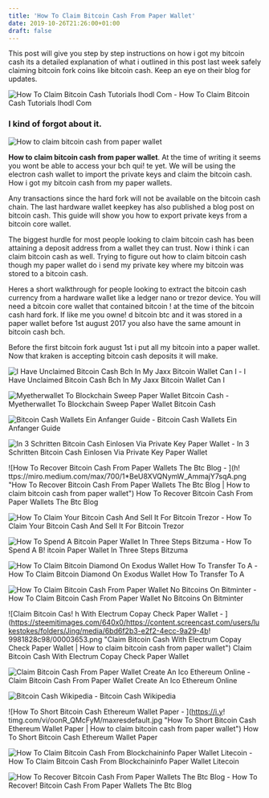 ```yaml
---
title: 'How To Claim Bitcoin Cash From Paper Wallet'
date: 2019-10-26T21:26:00+01:00
draft: false
---
```


This post will give you step by step instructions on how i got my bitcoin cash its a detailed explanation of what i outlined in this post last week safely claiming bitcoin fork coins like bitcoin cash. Keep an eye on their blog for updates.

![How To Claim Bitcoin Cash Tutorials Ihodl Com - ](https://ihodl.com/media/articles/9/21/bce22e219__1650x450__q85_0148755002989.jpg "How To Claim Bitcoin Cash Tutorials Ihodl Com | How to claim bitcoin cash from paper wallet") How To Claim Bitcoin Cash Tutorials Ihodl Com

### I kind of forgot about it.

![How to claim bitcoin cash from paper wallet](https://cdn-images-1.medium.com/max/1600/0*9TmZWhA8xveWULID.png "How to claim bitcoin cash from paper wallet")

**How to claim bitcoin cash from paper wallet**. At the time of writing it seems you wont be able to access your bch qui! te yet. We will be using the electron cash wallet to import the private keys and claim the bitcoin cash. How i got my bitcoin cash from my paper wallets.

Any transactions since the hard fork will not be available on the bitcoin cash chain. The last hardware wallet keepkey has also published a blog post on bitcoin cash. This guide will show you how to export private keys from a bitcoin core wallet.

The biggest hurdle for most people looking to claim bitcoin cash has been attaining a deposit address from a wallet they can trust. Now i think i can claim bitcoin cash as well. Trying to figure out how to claim bitcoin cash though my paper wallet do i send my private key where my bitcoin was stored to a bitcoin cash.

Heres a short walkthrough for people looking to extract the bitcoin cash currency from a hardware wallet like a ledger nano or trezor device. You will need a bitcoin core wallet that contained bitcoin ! at the time of the bitcoin cash hard fork. If like me you owne! d bitcoin btc and it was stored in a paper wallet before 1st august 2017 you also have the same amount in bitcoin cash bch.

Before the first bitcoin fork august 1st i put all my bitcoin into a paper wallet. Now that kraken is accepting bitcoin cash deposits it will make.

![I Have Unclaimed Bitcoin Cash Bch In My Jaxx Bitcoin Wallet Can I - ](https://d33v4339jhl8k0.cloudfront.net/docs/assets/59907929042863033a1bf144/images/59ef7f682c7d3a055035fee8/file-naoEqXzmsA.png "I Have Unclaimed Bitcoin Cash Bch In My Jaxx Bitcoin Wallet Can I | How to claim bitcoin cash from paper wallet") I Have Unclaimed Bitcoin Cash Bch In My Jaxx Bitcoin Wallet Can I

![Myetherwallet To Blockchain Sweep Paper Wallet Bitcoin Cash - ](https://cdn-images-1.medium.com/max/1600/1*r9tenp88wKRb58Nfj_FFWw.png "Myetherwallet To !   Blockchain Sweep Paper Wallet Bitcoin Cash | How to claim bitcoin cash from paper wallet") Myetherwallet To Blockchain Sweep Paper Wallet Bitcoin Cash

![Bitcoin Cash Wallets Ein Anfanger Guide - ](https://lh6.googleusercontent.com/K3mQmT1Fj2SzFzcGG8eSDWRWEgnJFxok5-xerNuzEEm9ONkqvK0BO9uf0c2Ts4Io0mffT8Tbggru1KAwErxR1LE_03kmzl3-iX7y-fiVePb7gDqIfcwnicH1zRzGHPr-MfDQ5CaH "Bitcoin Cash Wallets Ein Anfanger Guide | How to claim bitcoin cash from paper wallet") Bitcoin Cash Wallets Ein Anfanger Guide

![In 3 Schritten Bitcoin Cash Einlosen Via Private Key Paper Wallet - ](https://i.ytimg.com/vi/LI8XEo-a9ts/hqdefault.jpg "In 3 Schritten Bitcoin Cash Einlosen Via Private Key Paper Wallet | How to claim bitcoin cash from paper wallet") In 3 Schritten Bitcoin Cash Einlosen Via Private Key Paper Wallet

![How To Recover Bitcoin Cash From Paper Wallets The Btc Blog - ](h!   ttps://miro.medium.com/max/700/1*BeU8XVQNymW_AmmajY7sqA.png "How To Recover Bitcoin Cash From Paper Wallets The Btc Blog | How to claim bitcoin cash from paper wallet") How To Recover Bitcoin Cash From Paper Wallets The Btc Blog

![How To Claim Your Bitcoin Cash And Sell It For Bitcoin Trezor - ](https://99bitcoins.com/wp-content/uploads/2017/08/Screen-Shot-2017-08-03-at-18.27.29.png "How To Claim Your Bitcoin Cash And Sell It For Bitcoin Trezor | How to claim bitcoin cash from paper wallet") How To Claim Your Bitcoin Cash And Sell It For Bitcoin Trezor

![How To Spend A Bitcoin Paper Wallet In Three Steps Bitzuma - ](https://bitzuma.com/images/posts/20140411/paper-wallets.png "How To Spend A Bitcoin Paper Wallet In Three Steps Bitzuma | How to claim bitcoin cash from paper wallet") How To Spend A B! itcoin Paper Wallet In Three Steps Bitzuma

![How To Claim Bitcoin Diamond On Exodus Wallet How To Transfer To A - ](https://i.ytimg.com/vi/iHrooCHqmfs/maxresdefault.jpg "How To Claim Bitcoin Diamond On Exodus Wallet How To Transfer To A | How to claim bitcoin cash from paper wallet") How To Claim Bitcoin Diamond On Exodus Wallet How To Transfer To A

![How To Claim Bitcoin Cash From Paper Wallet No Bitcoins On Bitminter - ](http://uhc-wildcats.ch/img/de4b725f2952cdfb5d5b25d5975ee722.jpg "How To Claim Bitcoin Cash From Paper Wallet No Bitcoins On Bitminter | How to claim bitcoin cash from paper wallet") How To Claim Bitcoin Cash From Paper Wallet No Bitcoins On Bitminter

![Claim Bitcoin Cas!   h With Electrum Copay Check Paper Wallet - ](https://steemitimages.com/640x0/https://content.screencast.com/users/lukestokes/folders/Jing/media/6bd6f2b3-e2f2-4ecc-9a29-4b!   9981828c98/00003653.png "Claim Bitcoin Cash With Electrum Copay Check Paper Wallet | How to claim bitcoin cash from paper wallet") Claim Bitcoin Cash With Electrum Copay Check Paper Wallet

![Claim Bitcoin Cash From Paper Wallet Create An Ico Ethereum Online - ](https://www.btcethereum.com/blog/wp-content/uploads/2017/11/15933/meet-the-k-7-offline-paper-wallet-generator-1024x1024.jpg "Claim Bitcoin Cash From Paper Wallet Create An Ico Ethereum Online | How to claim bitcoin cash from paper wallet") Claim Bitcoin Cash From Paper Wallet Create An Ico Ethereum Online

![Bitcoin Cash Wikipedia - ](https://upload.wikimedia.org/wikipedia/commons/5/58/Bitcoin_Cash.png "Bitcoin Cash Wikipedia | How to claim bitcoin cash from paper wallet") Bitcoin Cash Wikipedia

![How To Short Bitcoin Cash Ethereum Wallet Paper - ](https://i.y!   timg.com/vi/oonR_QMcFyM/maxresdefault.jpg "How To Short Bitcoin Cash Ethereum Wallet Paper | How to claim bitcoin cash from paper wallet") How To Short Bitcoin Cash Ethereum Wallet Paper

![How To Claim Bitcoin Cash From Blockchaininfo Paper Wallet Litecoin - ](https://i.ytimg.com/vi/2195O1IDWag/maxresdefault.jpg "How To Claim Bitcoin Cash From Blockchaininfo Paper Wallet Litecoin | How to claim bitcoin cash from paper wallet") How To Claim Bitcoin Cash From Blockchaininfo Paper Wallet Litecoin

![How To Recover Bitcoin Cash From Paper Wallets The Btc Blog - ](https://miro.medium.com/max/700/1*GvOazZtjJvCi-S6OzKUOig.png "How To Recover Bitcoin Cash From Paper Wallets The Btc Blog | How to claim bitcoin cash from paper wallet") How To Recover! Bitcoin Cash From Paper Wallets The Btc Blog